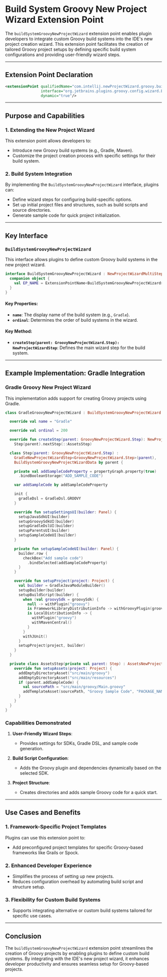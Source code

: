# Build System Groovy New Project Wizard Extension Point

The `buildSystemGroovyNewProjectWizard` extension point enables plugin developers to integrate custom Groovy build systems into the IDE's new project creation wizard. This extension point facilitates the creation of tailored Groovy project setups by defining specific build system configurations and providing user-friendly wizard steps.

---

## Extension Point Declaration

```xml
<extensionPoint qualifiedName="com.intellij.newProjectWizard.groovy.buildSystem"
                interface="org.jetbrains.plugins.groovy.config.wizard.BuildSystemGroovyNewProjectWizard"
                dynamic="true"/>
```

---

## Purpose and Capabilities

### **1. Extending the New Project Wizard**
This extension point allows developers to:
- Introduce new Groovy build systems (e.g., Gradle, Maven).
- Customize the project creation process with specific settings for their build system.

### **2. Build System Integration**
By implementing the `BuildSystemGroovyNewProjectWizard` interface, plugins can:
- Define wizard steps for configuring build-specific options.
- Set up initial project files and structures, such as build scripts and source directories.
- Generate sample code for quick project initialization.

---

## Key Interface

### `BuildSystemGroovyNewProjectWizard`

This interface allows plugins to define custom Groovy build systems in the new project wizard.

```kotlin
interface BuildSystemGroovyNewProjectWizard : NewProjectWizardMultiStepFactory<GroovyNewProjectWizard.Step> {
  companion object {
    val EP_NAME = ExtensionPointName<BuildSystemGroovyNewProjectWizard>("com.intellij.newProjectWizard.groovy.buildSystem")
  }
}
```

#### Key Properties:
- **`name`**: The display name of the build system (e.g., `Gradle`).
- **`ordinal`**: Determines the order of build systems in the wizard.

#### Key Method:
- **`createStep(parent: GroovyNewProjectWizard.Step): NewProjectWizardStep`**:
  Defines the main wizard step for the build system.

---

## Example Implementation: Gradle Integration

### Gradle Groovy New Project Wizard
This implementation adds support for creating Groovy projects using Gradle.

```kotlin
class GradleGroovyNewProjectWizard : BuildSystemGroovyNewProjectWizard {

  override val name = "Gradle"

  override val ordinal = 200

  override fun createStep(parent: GroovyNewProjectWizard.Step): NewProjectWizardStep =
    Step(parent).nextStep(::AssetsStep)

  class Step(parent: GroovyNewProjectWizard.Step) :
    GradleNewProjectWizardStep<GroovyNewProjectWizard.Step>(parent),
    BuildSystemGroovyNewProjectWizardData by parent {

    private val addSampleCodeProperty = propertyGraph.property(true)
      .bindBooleanStorage("ADD_SAMPLE_CODE")

    var addSampleCode by addSampleCodeProperty

    init {
      gradleDsl = GradleDsl.GROOVY
    }

    override fun setupSettingsUI(builder: Panel) {
      setupJavaSdkUI(builder)
      setupGroovySdkUI(builder)
      setupGradleDslUI(builder)
      setupParentsUI(builder)
      setupSampleCodeUI(builder)
    }

    private fun setupSampleCodeUI(builder: Panel) {
      builder.row {
        checkBox("Add sample code")
          .bindSelected(addSampleCodeProperty)
      }
    }

    override fun setupProject(project: Project) {
      val builder = GradleJavaModuleBuilder()
      setupBuilder(builder)
      setupBuildScript(builder) {
        when (val groovySdk = groovySdk) {
          null -> withPlugin("groovy")
          is FrameworkLibraryDistributionInfo -> withGroovyPlugin(groovySdk.version.versionString)
          is LocalDistributionInfo -> {
            withPlugin("groovy")
            withMavenCentral()
          }
        }
        withJUnit()
      }
      setupProject(project, builder)
    }
  }

  private class AssetsStep(private val parent: Step) : AssetsNewProjectWizardStep(parent) {
    override fun setupAssets(project: Project) {
      addEmptyDirectoryAsset("src/main/groovy")
      addEmptyDirectoryAsset("src/main/resources")
      if (parent.addSampleCode) {
        val sourcePath = "src/main/groovy/Main.groovy"
        addTemplateAsset(sourcePath, "Groovy Sample Code", "PACKAGE_NAME" to parent.groupId)
      }
    }
  }
}
```

### Capabilities Demonstrated
1. **User-Friendly Wizard Steps**:
   - Provides settings for SDKs, Gradle DSL, and sample code generation.

2. **Build Script Configuration**:
   - Adds the Groovy plugin and dependencies dynamically based on the selected SDK.

3. **Project Structure**:
   - Creates directories and adds sample Groovy code for a quick start.

---

## Use Cases and Benefits

### **1. Framework-Specific Project Templates**
Plugins can use this extension point to:
- Add preconfigured project templates for specific Groovy-based frameworks like Grails or Spock.

### **2. Enhanced Developer Experience**
- Simplifies the process of setting up new projects.
- Reduces configuration overhead by automating build script and structure setup.

### **3. Flexibility for Custom Build Systems**
- Supports integrating alternative or custom build systems tailored for specific use cases.

---

## Conclusion

The `buildSystemGroovyNewProjectWizard` extension point streamlines the creation of Groovy projects by enabling plugins to define custom build systems. By integrating with the IDE's new project wizard, it enhances developer productivity and ensures seamless setup for Groovy-based projects.

